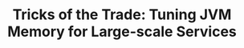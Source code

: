 ---
title: "Tricks of the Trade: Tuning JVM Memory for Large-scale Services"
link: "https://eng.uber.com/jvm-tuning-garbage-collection/"
---